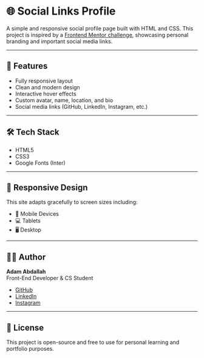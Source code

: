 # 🌐 Social Links Profile

A simple and responsive social profile page built with HTML and CSS. This project is inspired by a [Frontend Mentor challenge](https://www.frontendmentor.io/challenges/social-links-profile-UG32l9m6dQ), showcasing personal branding and important social media links.

---

## 🚀 Features

- Fully responsive layout
- Clean and modern design
- Interactive hover effects
- Custom avatar, name, location, and bio
- Social media links (GitHub, LinkedIn, Instagram, etc.)

---

## 🛠️ Tech Stack

- HTML5
- CSS3
- Google Fonts (Inter)

---

## 📱 Responsive Design

This site adapts gracefully to screen sizes including:

- 📱 Mobile Devices
- 💻 Tablets
- 🖥️ Desktop

---

## 🧑‍💻 Author

**Adam Abdallah**  
Front-End Developer & CS Student  
- [GitHub](https://github.com/AdamAbdallah1)
- [LinkedIn](https://www.linkedin.com/in/adam-abdallah-9a477729b/)
- [Instagram](https://www.instagram.com/ciaoace/)

---

## 📜 License

This project is open-source and free to use for personal learning and portfolio purposes.
